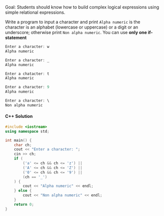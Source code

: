 Goal: Students should know how to build complex logical expressions using simple relational expressions.

Write a program to input a character and print `Alpha numeric` is the character is an alphabet (lowercase or uppercase) or a digit or an underscore; otherwise print `Non alpha numeric`. You can use **only one if-statement**

```c++
Enter a character: w
Alpha numeric
```

```c++
Enter a character: _
Alpha numeric 
```

```c++
Enter a chatacter: t
Alpha numeric
```

```c++
Enter a character: 9
Alpha numeric
```

```c++
Enter a character: \
Non alpha numeric
```


#### C++ Solution
```c++
#include <iostream>
using namespace std;

int main() {
    char ch;
    cout << "Enter a character: ";
    cin >> ch;
    if ( 
        ('a' <= ch && ch <= 'z') || 
        ('A' <= ch && ch <= 'Z') ||
        ('0' <= ch && ch <= '9') ||
        (ch == '_')
    ) {
        cout << "Alpha numeric" << endl;
    } else {
        cout << "Non alpha numeric" << endl;
    }
    return 0;
}
```